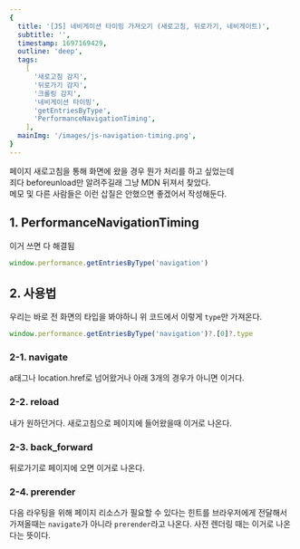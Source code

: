 ```yaml
---
{
  title: '[JS] 네비게이션 타이밍 가져오기 (새로고침, 뒤로가기, 네비게이트)',
  subtitle: '',
  timestamp: 1697169429,
  outline: 'deep',
  tags:
    [
      '새로고침 감지',
      '뒤로가기 감지',
      '크롤링 감지',
      '네비게이션 타이밍',
      'getEntriesByType',
      'PerformanceNavigationTiming',
    ],
  mainImg: '/images/js-navigation-timing.png',
}
---
```


페이지 새로고침을 통해 화면에 왔을 경우 뭔가 처리를 하고 싶었는데  
죄다 beforeunload만 알려주길래 그냥 MDN 뒤져서 찾았다.  
메모 및 다른 사람들은 이런 삽질은 안했으면 좋겠어서 작성해둔다.

## 1. PerformanceNavigationTiming

이거 쓰면 다 해결됨

```js
window.performance.getEntriesByType('navigation')
```

## 2. 사용법

우리는 바로 전 화면의 타입을 봐야하니 위 코드에서 이렇게 `type`만 가져온다.

```js
window.performance.getEntriesByType('navigation')?.[0]?.type
```

### 2-1. navigate

a태그나 location.href로 넘어왔거나 아래 3개의 경우가 아니면 이거다.

### 2-2. reload

내가 원하던거다. 새로고침으로 페이지에 들어왔을때 이거로 나온다.

### 2-3. back_forward

뒤로가기로 페이지에 오면 이거로 나온다.

### 2-4. prerender

다음 라우팅을 위해 페이지 리소스가 필요할 수 있다는 힌트를 브라우저에게 전달해서 가져올때는 `navigate`가 아니라 `prerender`라고 나온다. 사전 렌더링 때는 이거로 나온다는 뜻이다.
